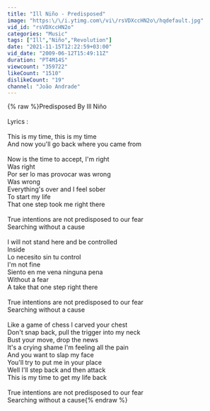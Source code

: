 ```yaml
---
title: "Ill Niño - Predisposed"
image: "https:\/\/i.ytimg.com\/vi\/rsVDXccHN2o\/hqdefault.jpg"
vid_id: "rsVDXccHN2o"
categories: "Music"
tags: ["Ill","Niño","Revolution"]
date: "2021-11-15T12:22:59+03:00"
vid_date: "2009-06-12T15:49:11Z"
duration: "PT4M14S"
viewcount: "359722"
likeCount: "1510"
dislikeCount: "19"
channel: "João Andrade"
---
```

{% raw %}Predisposed By Ill Niño<br /><br />Lyrics :<br /><br />This is my time, this is my time<br />And now you'll go back where you came from<br /><br />Now is the time to accept, I'm right<br />Was right<br />Por ser lo mas provocar was wrong<br />Was wrong<br />Everything's over and I feel sober<br />To start my life<br />That one step took me right there<br /><br />True intentions are not predisposed to our fear<br />Searching without a cause<br /><br />I will not stand here and be controlled<br />Inside<br />Lo necesito sin tu control<br />I'm not fine<br />Siento en me vena ninguna pena<br />Without a fear<br />A take that one step right there<br /><br />True intentions are not predisposed to our fear<br />Searching without a cause<br /><br />Like a game of chess I carved your chest<br />Don't snap back, pull the trigger into my neck<br />Bust your move, drop the news<br />It's a crying shame I'm feeling all the pain<br />And you want to slap my face<br />You'll try to put me in your place<br />Well I'll step back and then attack<br />This is my time to get my life back<br /><br />True intentions are not predisposed to our fear<br />Searching without a cause{% endraw %}
